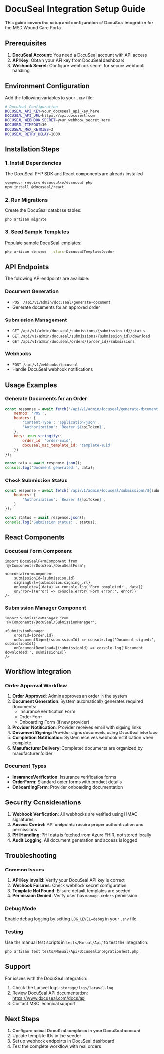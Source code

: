 # DocuSeal Integration Setup Guide

This guide covers the setup and configuration of DocuSeal integration for the MSC Wound Care Portal.

## Prerequisites

1. **DocuSeal Account**: You need a DocuSeal account with API access
2. **API Key**: Obtain your API key from DocuSeal dashboard
3. **Webhook Secret**: Configure webhook secret for secure webhook handling

## Environment Configuration

Add the following variables to your `.env` file:

```bash
# DocuSeal Configuration
DOCUSEAL_API_KEY=your_docuseal_api_key_here
DOCUSEAL_API_URL=https://api.docuseal.com
DOCUSEAL_WEBHOOK_SECRET=your_webhook_secret_here
DOCUSEAL_TIMEOUT=30
DOCUSEAL_MAX_RETRIES=3
DOCUSEAL_RETRY_DELAY=1000
```

## Installation Steps

### 1. Install Dependencies

The DocuSeal PHP SDK and React components are already installed:

```bash
composer require docusealco/docuseal-php
npm install @docuseal/react
```

### 2. Run Migrations

Create the DocuSeal database tables:

```bash
php artisan migrate
```

### 3. Seed Sample Templates

Populate sample DocuSeal templates:

```bash
php artisan db:seed --class=DocusealTemplateSeeder
```

## API Endpoints

The following API endpoints are available:

### Document Generation

- `POST /api/v1/admin/docuseal/generate-document`
- Generate documents for an approved order

### Submission Management

- `GET /api/v1/admin/docuseal/submissions/{submission_id}/status`
- `GET /api/v1/admin/docuseal/submissions/{submission_id}/download`
- `GET /api/v1/admin/docuseal/orders/{order_id}/submissions`

### Webhooks

- `POST /api/v1/webhooks/docuseal`
- Handle DocuSeal webhook notifications

## Usage Examples

### Generate Documents for an Order

```javascript
const response = await fetch('/api/v1/admin/docuseal/generate-document', {
    method: 'POST',
    headers: {
        'Content-Type': 'application/json',
        'Authorization': `Bearer ${apiToken}`,
    },
    body: JSON.stringify({
        order_id: 'order-uuid',
        docuseal_msc_template_id: 'template-uuid'
    })
});

const data = await response.json();
console.log('Document generated:', data);
```

### Check Submission Status

```javascript
const response = await fetch(`/api/v1/admin/docuseal/submissions/${submissionId}/status`, {
    headers: {
        'Authorization': `Bearer ${apiToken}`,
    }
});

const status = await response.json();
console.log('Submission status:', status);
```

## React Components

### DocuSeal Form Component

```tsx
import DocuSealFormComponent from '@/Components/DocuSeal/DocuSealForm';

<DocuSealFormComponent
    submissionId={submission.id}
    signingUrl={submission.signing_url}
    onComplete={(data) => console.log('Form completed:', data)}
    onError={(error) => console.error('Form error:', error)}
/>
```

### Submission Manager Component

```tsx
import SubmissionManager from '@/Components/DocuSeal/SubmissionManager';

<SubmissionManager
    orderId={order.id}
    onDocumentSign={(submissionId) => console.log('Document signed:', submissionId)}
    onDocumentDownload={(submissionId) => console.log('Document downloaded:', submissionId)}
/>
```

## Workflow Integration

### Order Approval Workflow

1. **Order Approved**: Admin approves an order in the system
2. **Document Generation**: System automatically generates required documents:
   - Insurance Verification Form
   - Order Form
   - Onboarding Form (if new provider)
3. **Provider Notification**: Provider receives email with signing links
4. **Document Signing**: Provider signs documents using DocuSeal interface
5. **Completion Notification**: System receives webhook notification when complete
6. **Manufacturer Delivery**: Completed documents are organized by manufacturer folder

### Document Types

- **InsuranceVerification**: Insurance verification forms
- **OrderForm**: Standard order forms with product details
- **OnboardingForm**: Provider onboarding documentation

## Security Considerations

1. **Webhook Verification**: All webhooks are verified using HMAC signatures
2. **Access Control**: API endpoints require proper authentication and permissions
3. **PHI Handling**: PHI data is fetched from Azure FHIR, not stored locally
4. **Audit Logging**: All document generation and access is logged

## Troubleshooting

### Common Issues

1. **API Key Invalid**: Verify your DocuSeal API key is correct
2. **Webhook Failures**: Check webhook secret configuration
3. **Template Not Found**: Ensure default templates are seeded
4. **Permission Denied**: Verify user has `manage-orders` permission

### Debug Mode

Enable debug logging by setting `LOG_LEVEL=debug` in your `.env` file.

### Testing

Use the manual test scripts in `tests/Manual/Api/` to test the integration:

```bash
php artisan test tests/Manual/Api/DocusealIntegrationTest.php
```

## Support

For issues with the DocuSeal integration:

1. Check the Laravel logs: `storage/logs/laravel.log`
2. Review DocuSeal API documentation: <https://www.docuseal.com/docs/api>
3. Contact MSC technical support

## Next Steps

1. Configure actual DocuSeal templates in your DocuSeal account
2. Update template IDs in the seeder
3. Set up webhook endpoints in DocuSeal dashboard
4. Test the complete workflow with real orders
